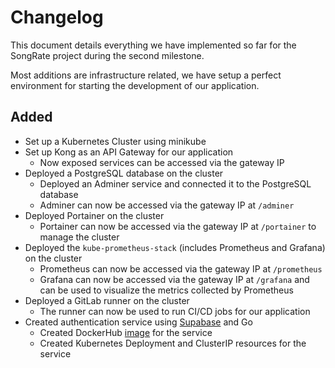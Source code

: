 # Changelog

This document details everything we have implemented so far for the SongRate project during the second milestone.

Most additions are infrastructure related, we have setup a perfect environment
for starting the development of our application.

## Added

- Set up a Kubernetes Cluster using minikube
- Set up Kong as an API Gateway for our application
  - Now exposed services can be accessed via the gateway IP
- Deployed a PostgreSQL database on the cluster
  - Deployed an Adminer service and connected it to the PostgreSQL database
  - Adminer can now be accessed via the gateway IP at `/adminer`
- Deployed Portainer on the cluster
  - Portainer can now be accessed via the gateway IP at `/portainer` to manage the cluster
- Deployed the `kube-prometheus-stack` (includes Prometheus and Grafana) on the cluster
  - Prometheus can now be accessed via the gateway IP at `/prometheus`
  - Grafana can now be accessed via the gateway IP at `/grafana` and can be used to visualize the metrics collected by Prometheus
- Deployed a GitLab runner on the cluster
  - The runner can now be used to run CI/CD jobs for our application
- Created authentication service using [Supabase](https://supabase.com/) and Go
  - Created DockerHub [image](https://hub.docker.com/r/songrate/auth) for the service
  - Created Kubernetes Deployment and ClusterIP resources for the service
